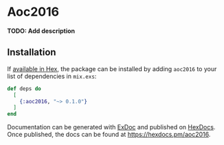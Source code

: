 # Aoc2016

**TODO: Add description**

## Installation

If [available in Hex](https://hex.pm/docs/publish), the package can be installed
by adding `aoc2016` to your list of dependencies in `mix.exs`:

```elixir
def deps do
  [
    {:aoc2016, "~> 0.1.0"}
  ]
end
```

Documentation can be generated with [ExDoc](https://github.com/elixir-lang/ex_doc)
and published on [HexDocs](https://hexdocs.pm). Once published, the docs can
be found at <https://hexdocs.pm/aoc2016>.

